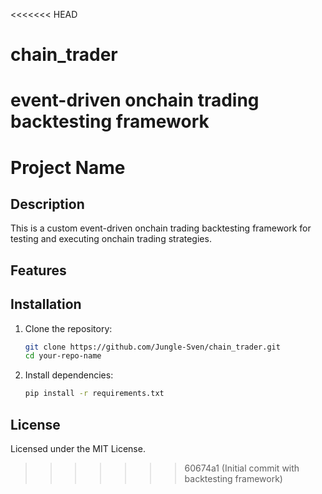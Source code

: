 <<<<<<< HEAD
# chain_trader
event-driven onchain trading backtesting framework
=======
# Project Name

## Description
This is a custom event-driven onchain trading backtesting framework for testing and executing onchain trading strategies.

## Features


## Installation
1. Clone the repository:
    ```bash
    git clone https://github.com/Jungle-Sven/chain_trader.git
    cd your-repo-name
    ```
2. Install dependencies:
    ```bash
    pip install -r requirements.txt
    ```

## License
Licensed under the MIT License.
>>>>>>> 60674a1 (Initial commit with backtesting framework)
